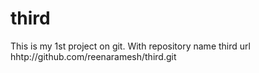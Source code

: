# third
This is my 1st project on git.
With repository name third url hhtp://github.com/reenaramesh/third.git
